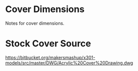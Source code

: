 # Cover Dimensions

Notes for cover dimensions.

# Stock Cover Source

https://bitbucket.org/makersmashup/x301-models/src/master/DWG/Acrylic%20Cover%20Drawing.dwg
